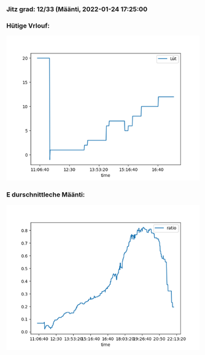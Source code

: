 ### Jitz grad: 12/33 (Määnti, 2022-01-24 17:25:00

### Hütige Vrlouf:
![Graph](Today.png)

### E durschnittleche Määnti:
![Graph](Määnti.png)